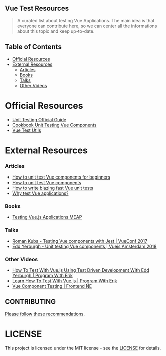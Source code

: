 ## Vue Test Resources

> A curated list about testing Vue Applications. The main idea is that everyone can contribute here, so we can center all the informations about this topic and keep up-to-date.

## Table of Contents
* [Official Resources](#official-resources)
* [External Resources](#external-resources)
  * [Articles](#articles)
  * [Books](#books)
  * [Talks](#talks)
  * [Other Videos](#other-videos)


# Official Resources

- [Unit Testing Official Guide](https://vuejs.org/v2/guide/unit-testing.html)
- [Cookbook Unit Testing Vue Components](https://vuejs.org/v2/cookbook/unit-testing-vue-components.html)
- [Vue Test Utils](https://vue-test-utils.vuejs.org)


# External Resources

### Articles
 
- [How to unit test Vue components for beginners](https://eddyerburgh.me/unit-test-vue-components-beginners)
- [How to unit test Vue components](https://eddyerburgh.me/unit-test-vue-components)
- [How to write blazing fast Vue unit tests](https://school.geekwall.in/p/B1OrJD8Gz/how-to-write-blazing-fast-vue-unit-tests)
- [Why test Vue applications?](https://codeburst.io/why-test-vue-applications-95d5be99206c)

### Books

- [Testing Vue.js Applications MEAP](https://www.manning.com/books/testing-vuejs-applications)

### Talks

- [Roman Kuba - Testing Vue components with Jest | VueConf 2017](https://www.youtube.com/watch?v=pqp0PsPBO_0)
- [Edd Yerburgh - Unit testing Vue components | Vuejs Amsterdam 2018](https://www.youtube.com/watch?v=pqp0PsPBO_0)

### Other Videos

- [How To Test With Vue.js Using Test Driven Development WIth Edd Yerburgh | Program With Erik](https://www.youtube.com/watch?v=jQ6P6PaSi9U)
- [Learn How To Test With Vue.js | Program With Erik](https://www.youtube.com/watch?v=d2QKTNmU-Tc)
- [Vue Component Testing | Frontend NE
](https://www.youtube.com/watch?v=uh9RQhO5JOM)


## CONTRIBUTING

[Please follow these recommendations](CONTRIBUTING.md).



# LICENSE

This project is licensed under the MIT license - see the [LICENSE](LICENSE) for details.
